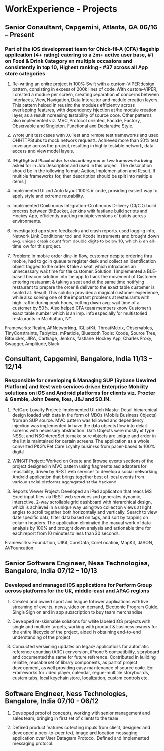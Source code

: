 # WorkExperience - Projects

## Senior Consultant, Capgemini, Atlanta, GA	                                                                 06/16 – Present
### Part of the iOS development team for Chick-fil-A (CFA) flagship application (4+ rating) catering to a 2m+ active user base, #1 on Food & Drink Category on multiple occasions and consistently in top 10, Highest ranking - #37 across all App store categories

1. Re-writing an entire project in 100% Swift with a custom-VIPER design pattern, consisting in excess of 200k lines of code. With custom-VIPER, I created a module per screen, creating separation of concerns between Interfaces, View, Navigation, Data Interactor and module creation layers. This pattern helped in reusing the modules efficiently across overlapping features, with dependency injection at the module creation layer, as a result increasing testability of source code. Other patterns also implemented viz. MVC, Protocol oriented, Facade, Factory, Observable and Singleton. Functional and Declarative Style.

2. Wrote unit test cases with XCTest and Nimble test frameworks and used OHHTTPStubs to mock network requests. Achieved more than 50% test coverage across the project, resulting in highly testable network, data access and view model layers.

3. [Highlighted Placeholder for describing one or two frameworks being asked for in Job Description and used in this project. The description should be in the following format: Action, Implementation and Result. If multiple frameworks for, then description should be split into multiple items.]

4. Implemented UI and Auto layout 100% in code, providing easiest way to apply style and extreme reusability.

5. Implemented Continuous Integration-Continuous Delivery (CI/CD) build process between BitBucket, Jenkins with fastlane build scripts and Hockey App, efficiently tracking multiple versions of builds across environments.

6. Investigated app store feedbacks and crash reports, used logging info, Network Link Conditioner tool and Xcode Instruments and brought down avg. unique crash count from double digits to below 10, which is an all-time low for this project.

7. Problem: In mobile order dine-in flow, customer despite ordering thru mobile, had to go in queue to register desk and collect an identification object tagged to the order & take a seat, which introduces an unnecessary wait time for the customer.
Solution: I implemented a BLE-based beacon solution into the app to track the movement of Customer entering restaurant & taking a seat and at the same time notifying restaurant to prepare the order & deliver to the exact table customer is seated at.
Result: This solution provided a magical customer experience, while also solving one of the important problems at restaurants with high traffic during peak hours, cutting down avg. wait time of a customer by 50%. Also helped CFA team members know Customer’s exact table number which is an imp. info especially for multistoried restaurants in Manhattan, NY.

Frameworks: Realm, AFNetworking, IGListKit, ThreatMetrix, Observables, TinyConstraints, Taplytics, mParticle, Bluetooth
Tools: Xcode, Source Tree, Bitbucket, JIRA, Carthage, Jenkins, fastlane, Hockey App, Charles Proxy, Swagger, Amplitude, Slack

## Consultant, Capgemini, Bangalore, India	                                                                     11/13 – 12/14
### Responsible for developing & Managing SUP (Sybase Unwired Platform) and Rest web services driven Enterprise Mobility solutions on iOS and Android platforms for clients viz. Procter & Gamble, John Deere, Ikea, J&J and SO.IN.

1. PetCare Loyalty Project: Implemented UI-rich Master-Detail hierarchical design loaded with data in the form of MBOs (Mobile Business Objects) from an SUP source. MVC pattern was followed and dependency injection was implemented to have the data objects flow into detail screens with necessary abstraction. Data Objects were mostly of type NSSet and NSOrderedSet to make sure objects are unique and order in the list is maintained for certain screens. The application as a whole converted P&G’s Pet Care Loyalty business from paper-based to 100% digital.

2. WINGiT Project: Worked on Create and Browse events sections of the project designed in MVC pattern using fragments and adapters for reusability, driven by REST web services to develop a social networking Android application that brings together best of local events from various social platforms aggregated at the backend.

3. Reports Viewer Project: Developed an iPad application that reads MS Excel input files via REST web services and generates dynamic, interactive, 2-way scrollable grid dashboard with hierarchical design, which is achieved in a unique way using two collection views at right angles to scroll together both horizontally and vertically. Search to view date specific data, filter data based on tags, and sort by tapping on column headers. The application eliminated the manual work of data analysis by 100% and brought down analysis and actionable time for each report from 10 minutes to less than 30 seconds.

Frameworks: Foundation, UIKit, CoreData, CoreLocation, MapKit, JASON, AVFoundation

## Senior Software Engineer, Ness Technologies, Bangalore, India	                                               07/12 – 10/13
### Developed and managed iOS applications for Perform Group across platforms for the UK, middle–east and APAC regions

1. Created and owned sport and league follower applications with live streaming of events, news, video on demand, Electronic Program Guide, Single Sign on and in app subscription to buy team merchandise

2. Developed re-skinnable solutions for white labeled iOS projects with single and multiple targets, working with product & business owners for the entire lifecycle of the project, aided in obtaining end-to-end understanding of the project

3. Conducted versioning updates on legacy applications for automatic reference counting (ARC) conversion, iPhone 5 compatibility, storyboard and documented the same for future reference. Contributed in building reliable, reusable set of library components, as part of project development, as well providing easy maintenance of source code.
Ex: Frameworks for video player, calendar, segue-multiple storyboards, custom tabs, local keychain store, localization, custom controls etc.

## Software Engineer, Ness Technologies, Bangalore, India	                                                       07/10 - 06/12

1. Developed proof of concepts, working with senior management and sales team, bringing in first set of clients to the team

2. Defined product features collecting inputs from client, designed and developed a peer-to-peer text, image and location messaging application over User Datagram Protocol. Defined and Implemented messaging protocol.

